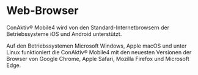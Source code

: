 # Web-Browser

ConAktiv® Mobile4 wird von den Standard-Internetbrowsern der Betriebssysteme iOS und Android unterstützt.

Auf den Betriebssystemen Microsoft Windows, Apple macOS und unter Linux funktioniert die ConAktiv® Mobile4 mit den neuesten Versionen der Browser von Google Chrome, Apple Safari, Mozilla Firefox und Microsoft Edge.
